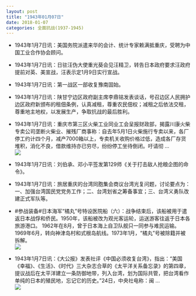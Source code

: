 ```yaml
---
layout: post
title: "1943年01月07日"
date: 2018-01-07
categories: 全面抗战(1937-1945)
---
```


<meta name="referrer" content="no-referrer" />

- 1943年1月7日讯：美国务院派遣来华的会计、统计专家赖满抵重庆，受聘为中国工业合作协会顾问。 

- 1943年1月7日讯：日驻汪伪大使重光葵会见汪精卫，转告日本政府要求汪政府提前对英、美宣战，汪表示定1月9日实行宣战。 

- 1943年1月7日讯：第一战区一部收复豫南固始。 

- 1943年1月7日讯：陕甘宁边区政府副主席李鼎铭发表谈话，号召边区人民拥护边区政府新颁布的租佃条例，认真减租，尊重农民佃权；减租之后依法交租，尊重地主地权，以发展生产，争取抗战的最后胜利。 

- 1943年1月7日讯：重庆市第三区火柴工业同业工会呈报财政部，揭露川康火柴专卖公司垄断火柴业、摧残厂商事称：自去年5月1日火柴施行专卖以来，各厂停工约计四个月，减产7000箱以上，专卖机关收购价格过低，造成各厂存货堆积，消化不良，借款维持亦已穷尽，纷纷停工坐待倒闭。吁请彻 ... <br/><img src="https://wx4.sinaimg.cn/large/aca367d8ly1fn87qvu3b2j20c8090gln.jpg" />

- 1943年1月7日讯：刘伯承、邓小平签发第129师《关于打击敌人抢粮企图的命令》。 

- 1943年1月7日讯：旅居重庆的台湾同胞集会商议台湾光复问题，讨论要点为：一、加强台湾国民党党务工作；二、台湾划省之筹备事宜；三、台湾义勇队改建正式军队等。 

- #参战装备#日本海军“橘丸”号特设医院船（六）：战争结束后，该船被用于遣返日本战俘和侨民。1950年，该船被改为观光客运轮，运送游客往返于日本各旅游港口。 1962年在8月，曾于日本海上自卫队舰只一同参与难民运输。 1969年6月，转向神津岛村和式根岛航线。1973年1月，“橘丸”号被除籍并被拆解。 <br/><img src="https://wx3.sinaimg.cn/large/aca367d8ly1fn7tao5jmxj20m80dfdhy.jpg" />

- 1943年1月7日讯：《大公报》发表社评《中国必须收复台湾》，指出：“美国《幸福》、《生活》、《时代》三大杂志合草的《太平洋关系备忘录》的第四章，提议战后在太平洋建立一条防御地带，列入台湾，划为国际共管，把台湾看作单纯的日本的殖民地，忘记它的历史。”24日，中央社电称：闽 ... <br/><img src="https://wx1.sinaimg.cn/large/aca367d8ly1fn7qenvylqj20c809zaa4.jpg" />


